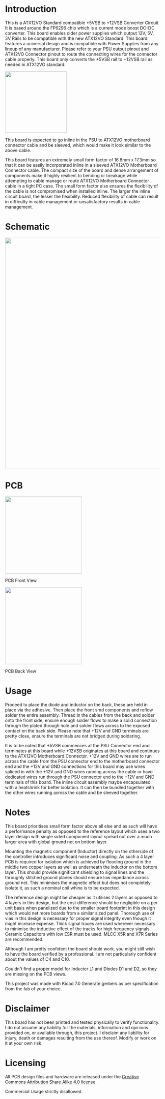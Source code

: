 # Introduction

This is a ATX12VO Standard compatible +5VSB to +12VSB Converter Circuit. It is based around the FP6296 chip which is a current mode boost DC-DC converter. This board enables older power supplies which output 12V, 5V, 3V Rails to be compatible with the new ATX12VO Standard. This board features a universal design and is compatible with Power Supplies from any lineup of any manufacturer. Please refer to your PSU output pinout and ATX12VO Connector pinout to route the connecting wires for the connector cable properly. This board only converts the +5VSB rail to +12VSB rail as needed in ATX12VO standard.

<img src= "https://user-images.githubusercontent.com/53912269/232194250-7f955c80-2642-498a-ae24-f675714303cc.png"  width="200"> 

This board is expected to go inline in the PSU to ATX12VO motherboard connector cable and be sleeved, which would make it look similar to the above cable.

This board features an extremely small form factor of 16.8mm x 17.3mm so that it can be easily incorporated inline in a sleeved ATX12VO Motherboard Connector cable. The compact size of the board and dense arrangement of components make it highly resilient to bending or breakage while attempting to cable manage or route ATX12VO Motherboard Connector cable in a tight PC case. The small form factor also ensures the flexibility of the cable is not compromised when installed inline. The larger the inline circuit board, the lesser the flexibility. Reduced flexibility of cable can result in difficulty in cable management or unsatisfactory results in cable management.


# Schematic

<img src= "https://user-images.githubusercontent.com/53912269/232120125-1deb1704-0188-4783-b5d2-be8cb820dbed.png"  width="750"> 


# PCB

<img src="https://user-images.githubusercontent.com/53912269/232188920-34c76fb8-cfb7-4699-81d4-b1005601bacc.png" width ="250">        

PCB Front View

<img src="https://user-images.githubusercontent.com/53912269/232189052-a326f1e7-1ed4-454e-8c3d-7d5ca8a89cb7.png" width ="250">

PCB Back View


# Usage

Proceed to place the diode and inductor on the back, these are held in place via the adhesive. Then place the front smd components and reflow solder the entire assembly. Thread in the cables from the back and solder onto the front side, ensure enough solder flows to make a solid connection through the plated through hole and solder flows across to the exposed contact on the back side. Please note that +12V and GND terminals are pretty close, ensure the terminals are not bridged during soldering.

It is to be noted that +5VSB commences at the PSU Connector end and terminates at this board while +12VSB originates at this board and continues to the ATX12VO Motherboard Connector. +12V and GND wires are to run across the cable from the PSU connector end to the motherboard connector end and the +12V and GND connections for this board may use wires spliced in with the +12V and GND wires running across the cable or have dedicated wires run through the PSU connector end to the +12V and GND terminals of this board. The inline circuit assembly maybe encapsulated with a heatshrink for better isolation. It can then be bundled together with the other wires running across the cable and be sleeved together. 

# Notes

This board prioritises small form factor above all else and as such will have a performance penalty as opposed to the reference layout which uses a two layer design with single sided component layout spread out over a much larger area with global ground net on bottom layer. 

Mounting the magnetic component (Inductor) directly on the otherside of the controller introduces significant noise and coupling. As such a 4 layer PCB is required for isolation which is achieved by flooding ground in the middle two copper layers as well as underneath the inductor on the bottom layer. This should provide significant shielding to signal lines and the throughly stitched ground planes should ensure low impedance across ground net. This minimises the magnetic effect but does not completely isolate it, as such a nominal coil whine is to be expected.

The reference design might be cheaper as it utilises 2 layers as opposed to 4 layers in this design, but the cost difference should be negligible on a per unit basis when panelized due to the smaller board footprint in this design which would net more boards from a similar sized panel. Thorough use of vias in this design is necessary for proper signal integrity even though it might increase expense. Thick signal traces are used wherever necessary to minimise the inductive effect of the tracks for high frequency signals. Ceramic Capacitors with low ESR must be used. MLCC X5R and X7R Series are recommended.

Although I am pretty confident the board should work, you might still wish to have the board verified by a professional. I am not particularly confident about the values of C4 and C10.

Couldn't find a proper model for Inductor L1 and Diodes D1 and D2, so they are missing on the PCB views.

This project was made with Kicad 7.0
Generate gerbers as per specification from the fab of your choice.


# Disclaimer
This board has not been printed and tested physically to verify functionality. I do not assume any liability for the materials, information and opinions provided on, or available through, this project. I disclaim any liability for injury, death or damages resulting from the use thereof. Modify or work on it at your own risk.

# Licensing
All PCB design files and hardware are released under the [Creative Commons Attribution Share Alike 4.0 license](https://choosealicense.com/licenses/cc-by-sa-4.0/). 

Commercial Usage strictly disallowed.
